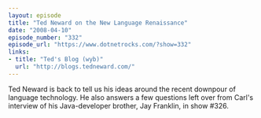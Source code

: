 ```yaml
---
layout: episode
title: "Ted Neward on the New Language Renaissance"
date: "2008-04-10"
episode_number: "332"
episode_url: "https://www.dotnetrocks.com/?show=332"
links:
- title: "Ted's Blog (wyb)"
  url: "http://blogs.tedneward.com/"
---
```


Ted Neward is back to tell us his ideas around the recent downpour of language technology. He also answers a few questions left over from Carl's interview of his Java-developer brother, Jay Franklin, in show #326.
